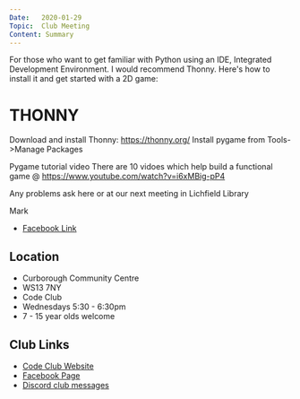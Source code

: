 ```yaml
---
Date:   2020-01-29
Topic:  Club Meeting
Content: Summary
---
```

For those who want to get familiar with Python using an IDE, Integrated Development Environment.
I would recommend Thonny.
Here's how to install it and get started with a 2D game:

THONNY
======
Download and install Thonny: https://thonny.org/
Install pygame from Tools->Manage Packages

Pygame tutorial video
There are 10 vidoes which help build a functional game @ https://www.youtube.com/watch?v=i6xMBig-pP4

Any problems ask here or at our next meeting in Lichfield Library

Mark

* [Facebook Link](https://www.facebook.com/1481985248595237/posts/2535192743274477/)

## Location

* Curborough Community Centre
* WS13 7NY
* Code Club
* Wednesdays 5:30 - 6:30pm
* 7 - 15 year olds welcome

## Club Links

* [Code Club Website](https://lichfield-code-club.github.io/)
* [Facebook Page](https://www.facebook.com/LichfieldCoders)
* [Discord club messages](https://discord.gg/szz6xGK)
